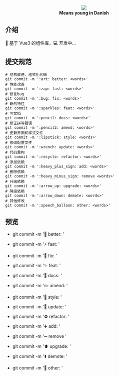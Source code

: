 <div align=center>
    <img  src="https://img-blog.csdnimg.cn/4ef044896feb4cb89741cc84d3cc2e41.png">
    <br/>
    <b>Means young in Danish</b>
</div>



## 介绍

🥉 基于 Vue3 的组件库，💻 开发中...

## 提交规范

```shell
# 结构改进、格式化代码
git commit -m ':art: better: <words>'
# 性能改善
git commit -m ':zap: fast: <words>'
# 修复bug
git commit -m ':bug: fix: <words>'
# 新的特性
git commit -m ':sparkles: feat: <words>'
# 写文档
git commit -m ':pencil: docs: <words>'
# 修正拼写错误
git commit -m ':pencil2: amend: <words>'
# 更新界面和样式文件
git commit -m ':lipstick: style: <words>'
# 修改配置文件
git commit -m ':wrench: update: <words>'
# 代码重构
git commit -m ':recycle: refactor: <words>'
# 添加依赖
git commit -m ':heavy_plus_sign: add: <words>'
# 删除依赖
git commit -m ':heavy_minus_sign: remove <words>'
# 升级依赖
git commit -m ':arrow_up: upgrade: <words>'
# 降级依赖
git commit -m ':arrow_down: demote: <words>'
# 其他修改
git commit -m ':speech_balloon: other: <words>'
```

## 预览

-   git commit -m ':art: better: <words>'

-   git commit -m ':zap: fast: <words>'

-   git commit -m ':bug: fix: <words>'

-   git commit -m ':sparkles: feat: <words>'

-   git commit -m ':pencil: docs: <words>'

-   git commit -m ':pencil2: amend: <words>'

-   git commit -m ':lipstick: style: <words>'

-   git commit -m ':wrench: update: <words>'

-   git commit -m ':recycle: refactor: <words>'

-   git commit -m ':heavy_plus_sign: add: <words>'

-   git commit -m ':heavy_minus_sign: remove <words>'

-   git commit -m ':arrow_up: upgrade: <words>'

-   git commit -m ':arrow_down: demote: <words>'

-   git commit -m ':speech_balloon: other: <words>'
